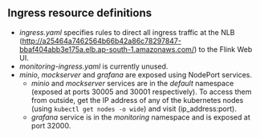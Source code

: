 ## Ingress resource definitions

- *ingress.yaml* specifies rules to direct all ingress traffic at the NLB (http://a25464a7462564b66b42a86c78297847-bbaf404abb3e175a.elb.ap-south-1.amazonaws.com/)
to the Flink Web UI.
- *monitoring-ingress.yaml* is currently unused.
- *minio*, *mockserver* and *grafana* are exposed using NodePort services.
  - *minio* and *mockserver* services are in the *default* namespace (exposed at ports 30005 and 30001 respectively). 
    To access them from outside, get the IP address of any of the kubernetes nodes (using `kubectl get nodes -o wide`) and 
    visit (ip_address:port).
  - *grafana* service is in the *monitoring* namespace and is exposed at port 32000.
